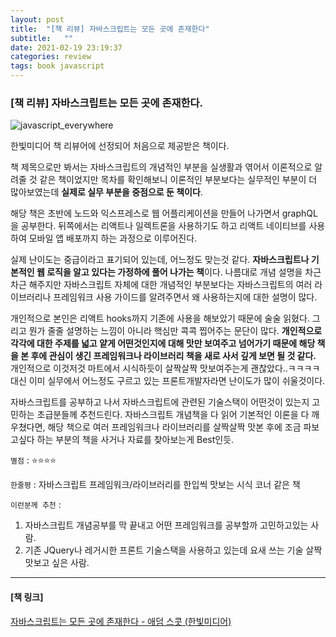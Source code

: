 ```yaml
---
layout: post
title:  "[책 리뷰] 자바스크립트는 모든 곳에 존재한다"
subtitle:   ""
date: 2021-02-19 23:19:37
categories: review
tags: book javascript
---
```


### [책 리뷰] 자바스크립트는 모든 곳에 존재한다.

![javascript_everywhere](https://tva1.sinaimg.cn/large/e6c9d24egy1gojjy19ojlj21500u01b3.jpg)

한빛미디어 책 리뷰어에 선정되어 처음으로 제공받은 책이다.

책 제목으로만 봐서는 자바스크립트의 개념적인 부분을 실생활과 엮어서 이론적으로 알려줄 것 같은 책이었지만 목차를 확인해보니 이론적인 부분보다는 실무적인 부분이 더 많아보였는데 **실제로 실무 부분을 중점으로 둔 책이다**.

해당 책은 초반에 노드와 익스프레스로 웹 어플리케이션을 만들어 나가면서 graphQL을 공부한다. 뒤쪽에서는 리액트나 일렉트론을 사용하기도 하고 리액트 네이티브를 사용하여 모바일 앱 배포까지 하는 과정으로 이루어진다.

실제 난이도는 중급이라고 표기되어 있는데, 어느정도 맞는것 같다. **자바스크립트나 기본적인 웹 로직을 알고 있다는 가정하에 풀어 나가는 책**이다. 나름대로 개념 설명을 차근차근 해주지만 자바스크립트 자체에 대한 개념적인 부분보다는 자바스크립트의 여러 라이브러리나 프레임워크 사용 가이드를 알려주면서 왜 사용하는지에 대한 설명이 많다.

개인적으로 본인은 리액트 hooks까지 기존에 사용을 해보았기 때문에 술술 읽혔다. 그리고 뭔가 줄줄 설명하는 느낌이 아니라 핵심만 콕콕 찝어주는 문단이 많다. **개인적으로 각각에 대한 주제를 넓고 얕게 어떤것인지에 대해 맛만 보여주고 넘어가기 때문에 해당 책을 본 후에 관심이 생긴 프레임워크나 라이브러리 책을 새로 사서 깊게 보면 될 것 같다.** 개인적으로 이것저것 마트에서 시식하듯이 살짝살짝 맛보여주는게 괜찮았다..ㅋㅋㅋㅋ 대신 이미 실무에서 어느정도 구르고 있는 프론트개발자라면 난이도가 많이 쉬울것이다.

자바스크립트를 공부하고 나서 자바스크립트에 관련된 기술스택이 어떤것이 있는지 고민하는 초급분들께 추천드린다. 자바스크립트 개념책을 다 읽어 기본적인 이론을 다 깨우쳤다면, 해당 책으로 여러 프레임워크나 라이브러리를 살짝살짝 맛본 후에 조금 파보고싶다 하는 부분의 책을 사거나 자료를 찾아보는게 Best인듯.

`별점` : ⭐️⭐️⭐️⭐️

`한줄평` : 자바스크립트 프레임워크/라이브러리를 한입씩 맛보는 시식 코너 같은 책

`이런분께 추천` :  
1. 자바스크립트 개념공부를 막 끝내고 어떤 프레임워크를 공부할까 고민하고있는 사람.
2. 기존 JQuery나 레거시한 프론트 기술스택을 사용하고 있는데 요새 쓰는 기술 살짝 맛보고 싶은 사람.

- - -
#### [책 링크]

[자바스크립트는 모든 곳에 존재한다 - 애덤 스콧 (한빛미디어)](https://www.hanbit.co.kr/store/books/look.php?p_code=B5225420272)